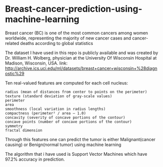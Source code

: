 # Breast-cancer-prediction-using-machine-learning



Breast cancer (BC) is one of the most common cancers among women worldwide,
representing the majority of new cancer cases and cancer-related deaths according to global statistics

The dataset I have used in this repo is publicly available and was created by Dr. William H. Wolberg,
physician at the University Of Wisconsin Hospital at Madison, Wisconsin, USA.
link: http://archive.ics.uci.edu/ml/datasets/breast+cancer+wisconsin+%28diagnostic%29


Ten real-valued features are computed for each cell nucleus:

    radius (mean of distances from center to points on the perimeter)
    texture (standard deviation of gray-scale values)
    perimeter
    area
    smoothness (local variation in radius lengths)
    compactness (perimeter² / area — 1.0)
    concavity (severity of concave portions of the contour)
    concave points (number of concave portions of the contour)
    symmetry
    fractal dimension 
    
Through this features one can predict the tumor is either Malignant(cancer causing) or Benign(normal tumor) 
using machine learning

The algorithm that i have used is Support Vector Machines which have  97.2% accuracy in prediction.
    
